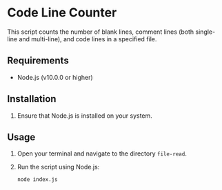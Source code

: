 # Code Line Counter

This script counts the number of blank lines, comment lines (both single-line and multi-line), and code lines in a specified file.

## Requirements

- Node.js (v10.0.0 or higher)

## Installation

1. Ensure that Node.js is installed on your system.

## Usage

1. Open your terminal and navigate to the directory `file-read`.

2. Run the script using Node.js:
   ```bash
   node index.js
